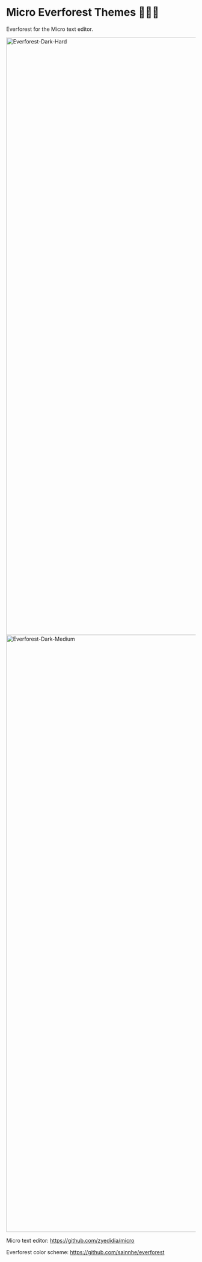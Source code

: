# Micro Everforest Themes 🌲🌳🦌
Everforest for the Micro text editor.

<img width="1583" alt="Everforest-Dark-Hard" src="https://github.com/user-attachments/assets/37ee77c9-db2a-4a35-93c4-2022d0f3aae8" />

<img width="1582" alt="Everforest-Dark-Medium" src="https://github.com/user-attachments/assets/d01dd529-fdb2-4830-af0a-719c11df631e" />


Micro text editor: https://github.com/zyedidia/micro

Everforest color scheme: https://github.com/sainnhe/everforest
